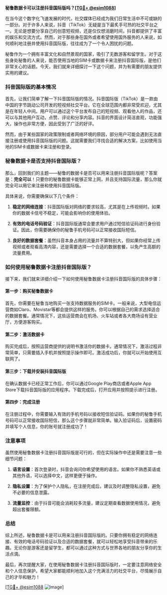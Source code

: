 **秘鲁数据卡可以注册抖音国际版吗？[[TG💪+ @esim1088](https://t.me/s/esim1088)]**

在当今这个数字化飞速发展的时代，社交媒体已经成为我们日常生活中不可或缺的一部分。对于许多人来说，抖音（TikTok）无疑是当下最炙手可热的社交平台之一。无论是想要分享自己的创意短视频，还是仅仅想消磨时间，抖音都提供了丰富的娱乐和交流方式。然而，对于那些身在国外或者希望使用国外服务的人来说，如何顺利地注册并使用抖音国际版，往往成为了一个令人困扰的问题。

秘鲁作为一个拥有丰富文化和自然景观的国家，吸引了无数游客和留学生。对于这些身处秘鲁的人来说，能否使用当地的SIM卡或数据卡来注册抖音国际版，是他们非常关心的话题。今天，我们就来详细探讨一下这个问题，并为有需要的朋友提供实用的建议。

### 抖音国际版的基本情况

首先，让我们简单了解一下抖音国际版的情况。抖音国际版（TikTok）是一款由中国的字节跳动公司开发的短视频社交平台。它在全球范围内都非常受欢迎，尤其是在年轻人中间。用户可以通过这个平台发布自己的短视频、观看他人的作品，还可以与其他用户互动，点赞、评论和分享内容。抖音的界面设计简洁直观，功能强大，操作也非常方便，因此受到了广泛的好评。

然而，由于某些国家的政策限制或者网络环境的原因，部分用户可能会遇到无法直接注册或使用抖音国际版的问题。这就需要我们寻找合适的解决方案，比如使用当地的SIM卡或数据卡来注册和登录。

### 秘鲁数据卡是否支持抖音国际版？

那么，回到我们的主题——秘鲁的数据卡是否可以用来注册抖音国际版呢？答案是：**完全可以**！只要你的秘鲁数据卡能够正常上网，并且支持国际流量，那么你就完全可以用它来注册和使用抖音国际版。

具体来说，你需要确保以下几个条件：

1. **稳定的网络连接**：抖音国际版对网络的要求较高，尤其是在上传视频时。如果你的数据卡信号不稳定，可能会影响你的使用体验。
   
2. **有效的电话号码验证**：抖音国际版通常会要求用户通过短信验证码进行身份验证。因此，你需要确保你的秘鲁手机号码可以正常接收国际短信。

3. **良好的数据套餐**：虽然抖音本身占用的流量并不算特别大，但如果你经常上传视频或者观看高清内容，还是需要选择一个合适的数据套餐，以免产生高额的流量费用。

### 如何使用秘鲁数据卡注册抖音国际版？

接下来，我们就来详细介绍一下如何使用秘鲁数据卡注册抖音国际版的具体步骤：

#### 第一步：购买秘鲁数据卡

首先，你需要在秘鲁当地购买一张支持数据服务的SIM卡。一般来说，大型电信运营商如Claro、Movistar等都会提供这样的服务。你可以根据自己的需求选择适合的数据套餐。通常情况下，这些运营商会在机场、火车站或者各大商场设有营业厅，方便游客购买。

#### 第二步：激活数据卡

购买完成后，按照运营商提供的说明书激活你的数据卡。通常情况下，激活过程非常简单，只需要插入手机并按照提示操作即可。激活成功后，你就可以开始使用互联网了。

#### 第三步：下载并安装抖音国际版

在确认数据卡已经正常工作后，你可以通过Google Play商店或者Apple App Store下载抖音国际版的应用程序。下载完成后，打开应用并按照提示进行注册。

#### 第四步：完成注册

在注册过程中，你需要输入有效的手机号码以接收短信验证码。如果你的秘鲁手机号码可以正常接收国际短信，那么这个步骤就非常简单。输入验证码后，设置密码并填写个人信息，你的账号就注册成功了！

### 注意事项

虽然使用秘鲁数据卡注册抖音国际版是可行的，但在实际操作中还是需要注意一些细节问题：

1. **语言设置**：首次登录时，抖音会询问你希望使用的语言。如果你不熟悉英语或其他外语，可以选择中文，这样更便于操作。

2. **隐私设置**：为了保护个人隐私，在注册完成后，建议及时调整隐私设置，避免不必要的信息泄露。

3. **流量监控**：由于抖音可能会消耗较多流量，建议定期查看数据使用情况，避免超出套餐限额。

### 总结

综上所述，秘鲁数据卡是可以用来注册抖音国际版的。只要你拥有稳定的网络连接、有效的电话号码验证以及合适的数据套餐，就可以轻松地享受抖音带来的乐趣。无论你是游客还是留学生，都可以通过这种方式与世界各地的朋友分享你的生活点滴。

最后，再次提醒大家，在使用秘鲁数据卡注册抖音国际版时，一定要注意网络安全和个人信息保护。希望大家都能顺利地加入这个充满活力的社交平台，尽情展示自己的才华和魅力！

[[TG💪+ @esim1088](https://t.me/s/esim1088) ![Image](https://i.postimg.cc/4NQfJmqS/Snipaste-2025-05-13-00-14-12.png)]